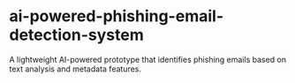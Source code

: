 # ai-powered-phishing-email-detection-system
A lightweight AI-powered prototype that identifies phishing emails based on text analysis and metadata features.
